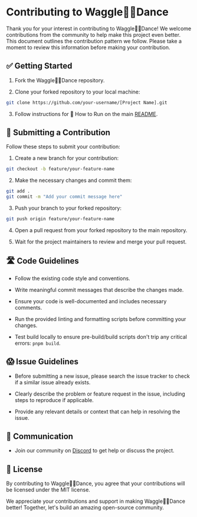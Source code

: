 # Contributing to Waggle🐝💃Dance

Thank you for your interest in contributing to Waggle🐝💃Dance! We welcome contributions from the community to help make this project even better. This document outlines the contribution pattern we follow. Please take a moment to review this information before making your contribution.

## ✅ Getting Started

1. Fork the Waggle🐝💃Dance repository.

2. Clone your forked repository to your local machine:

```bash
git clone https://github.com/your-username/[Project Name].git
```

3. Follow instructions for 🏃 How to Run on the main [README](./README.md).

## 📩 Submitting a Contribution

Follow these steps to submit your contribution:

1. Create a new branch for your contribution:

```bash
git checkout -b feature/your-feature-name
```

2. Make the necessary changes and commit them:

```bash
git add .
git commit -m "Add your commit message here"
```

3. Push your branch to your forked repository:

```bash
git push origin feature/your-feature-name
```

4. Open a pull request from your forked repository to the main repository.

5. Wait for the project maintainers to review and merge your pull request.

## 🛣️ Code Guidelines

- Follow the existing code style and conventions.

- Write meaningful commit messages that describe the changes made.

- Ensure your code is well-documented and includes necessary comments.

- Run the provided linting and formatting scripts before committing your changes.

- Test build locally to ensure pre-build/build scripts don't trip any critical errors: `pnpm build`.

## 😱 Issue Guidelines

- Before submitting a new issue, please search the issue tracker to check if a similar issue already exists.

- Clearly describe the problem or feature request in the issue, including steps to reproduce if applicable.

- Provide any relevant details or context that can help in resolving the issue.

## 🦜 Communication

- Join our community on [Discord]() to get help or discuss the project.

## 📃 License

By contributing to Waggle🐝💃Dance, you agree that your contributions will be licensed under the MIT license.

We appreciate your contributions and support in making Waggle🐝💃Dance better! Together, let's build an amazing open-source community.
